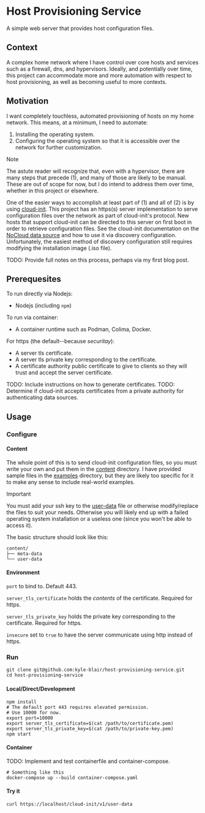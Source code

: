 # Host Provisioning Service

A simple web server that provides host configuration files.

## Context

A complex home network where I have control over core
hosts and services such as a firewall, dns, and
hypervisors.
Ideally, and potentially over time, this project can
accommodate more and more automation with respect to host
provisioning, as well as becoming useful to more contexts.

## Motivation

I want completely touchless, automated provisioning of hosts
on my home network.
This means, at a minimum, I need to automate:

1. Installing the operating system.
2. Configuring the operating system so that it is accessible
   over the network for further customization.

> [!NOTE]
> The astute reader will recognize that, even with a
> hypervisor, there are many steps that precede (1), and
> many of those are likely to be manual. These are out of
> scope for now, but I do intend to address them over time,
> whether in this project or elsewhere.

One of the easier ways to accomplish at least part of (1)
and all of (2) is by using
[cloud-init](https://cloudinit.readthedocs.io/en/latest/index.html).
This project has an https(s) server implementation to serve
configuration files over the network as part of cloud-init's
protocol.
New hosts that support cloud-init can be directed to this
server on first boot in order to retrieve configuration
files.
See the cloud-init documentation on the
[NoCloud data source](https://cloudinit.readthedocs.io/en/latest/reference/datasources/nocloud.html)
and how to use it via discovery configuration.
Unfortunately, the easiest method of discovery configuration
still requires modifying the installation image (.iso file).

TODO: Provide full notes on this process, perhaps via
my first blog post.

## Prerequesites

To run directly via Nodejs:

- Nodejs (including `npm`)

To run via container:

- A container runtime such as Podman, Colima, Docker.

For https (the default--because _securitay_):

- A server tls certificate.
- A server tls private key corresponding to the certificate.
- A certificate authority public certificate to give to
  clients so they will trust and accept the server
  certificate.

TODO: Include instructions on how to generate certificates.
TODO: Determine if cloud-init accepts certificates from a
private authority for authenticating data sources.

## Usage

### Configure

#### Content

The whole point of this is to send cloud-init configuration
files, so you must write your own and put them in the
[content](./content) directory.
I have provided sample files in the [examples](./examples/)
directory, but they are likely too specific for it to make
any sense to include real-world examples.

> [!IMPORTANT]
> You must add your ssh key to the
> [user-data](./content/user-data) file or otherwise
> modify/replace the files to suit your needs. Otherwise
> you will likely end up with a failed operating system
> installation or a useless one (since you won't be able
> to access it).

The basic structure should look like this:

```
content/
├── meta-data
└── user-data
```

#### Environment

`port` to bind to. Default 443.

`server_tls_certificate` holds the _contents_ of the
certificate. Required for https.

`server_tls_private_key` holds the private key
corresponding to the certificate. Required for https.

`insecure` set to `true` to have the server communicate
using http instead of https.

### Run

```shell
git clone git@github.com:kyle-blair/host-provisioning-service.git
cd host-provisioning-service
```

#### Local/Direct/Development

```shell
npm install
# The default port 443 requires elevated permission.
# Use 10000 for now.
export port=10000
export server_tls_certificate=$(cat /path/to/certificate.pem)
export server_tls_private_key=$(cat /path/to/private-key.pem)
npm start
```

#### Container

TODO: Implement and test containerfile and container-compose.

```shell
# Something like this
docker-compose up --build container-compose.yaml
```

#### Try it

```shell
curl https://localhost/cloud-init/v1/user-data
```
